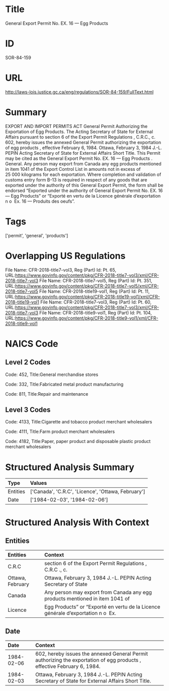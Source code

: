 # Title
General Export Permit No. EX. 16 — Egg Products


# ID
SOR-84-159

# URL
http://laws-lois.justice.gc.ca/eng/regulations/SOR-84-159/FullText.html


# Summary
EXPORT AND IMPORT PERMITS ACT General Permit Authorizing the Exportation of Egg Products.
The Acting Secretary of State for External Affairs pursuant to section 6 of the  Export Permit Regulations , C.R.C., c.
602, hereby issues the annexed  General Permit authorizing the exportation of egg products , effective February 6, 1984.
Ottawa, February 3, 1984 J.-L.
PEPIN Acting Secretary of State for External Affairs Short Title.
This Permit may be cited as the  General Export Permit No. EX.
16 — Egg Products .
General.
Any person may export from Canada any egg products mentioned in item 1041 of the  Export Control List  in amounts not in excess of 25 000 kilograms for each exportation.
Where completion and validation of customs entry form B-13 is required in respect of any goods that are exported under the authority of this General Export Permit, the form shall be endorsed “Exported under the authority of General Export Permit No. EX.
16 — Egg Products” or “Exporté en vertu de la Licence générale d’exportation n o  Ex. 16 — Produits des oeufs”.


# Tags
['permit', 'general', 'products']


# Overlapping US Regulations
File Name: CFR-2018-title7-vol3, Reg (Part) Id: Pt. 65, URL:https://www.govinfo.gov/content/pkg/CFR-2018-title7-vol3/xml/CFR-2018-title7-vol3
File Name: CFR-2018-title7-vol5, Reg (Part) Id: Pt. 351, URL:https://www.govinfo.gov/content/pkg/CFR-2018-title7-vol5/xml/CFR-2018-title7-vol5
File Name: CFR-2018-title19-vol1, Reg (Part) Id: Pt. 11, URL:https://www.govinfo.gov/content/pkg/CFR-2018-title19-vol1/xml/CFR-2018-title19-vol1
File Name: CFR-2018-title7-vol3, Reg (Part) Id: Pt. 60, URL:https://www.govinfo.gov/content/pkg/CFR-2018-title7-vol3/xml/CFR-2018-title7-vol3
File Name: CFR-2018-title9-vol1, Reg (Part) Id: Pt. 104, URL:https://www.govinfo.gov/content/pkg/CFR-2018-title9-vol1/xml/CFR-2018-title9-vol1



# NAICS Code
## Level 2 Codes
Code: 452, Title:General merchandise stores

Code: 332, Title:Fabricated metal product manufacturing

Code: 811, Title:Repair and maintenance




## Level 3 Codes
Code: 4133, Title:Cigarette and tobacco product merchant wholesalers

Code: 4111, Title:Farm product merchant wholesalers

Code: 4182, Title:Paper, paper product and disposable plastic product merchant wholesalers







# Structured Analysis Summary
| Type     | Values                                             |
|:---------|:---------------------------------------------------|
| Entities | ['Canada', 'C.R.C', 'Licence', 'Ottawa, February'] |
| Date     | ['1984-02-03', '1984-02-06']                       |


# Structured Analysis With Context
 


## Entities
| Entities         | Context                                                                           |
|:-----------------|:----------------------------------------------------------------------------------|
| C.R.C            | section 6 of the Export Permit Regulations , C.R.C ., c.                          |
| Ottawa, February | Ottawa, February 3, 1984 J.-L. PEPIN Acting Secretary of State                    |
| Canada           | Any person may export from  Canada any egg products mentioned in item 1041 of     |
| Licence          | Egg Products” or “Exporté en vertu de la Licence  générale d’exportation n o  Ex. |


## Date
| Date       | Context                                                                                                                  |
|:-----------|:-------------------------------------------------------------------------------------------------------------------------|
| 1984-02-06 | 602, hereby issues the annexed  General Permit authorizing the exportation of egg products , effective February 6, 1984. |
| 1984-02-03 | Ottawa, February 3, 1984 J.-L. PEPIN Acting Secretary of State for External Affairs Short Title.                         |


